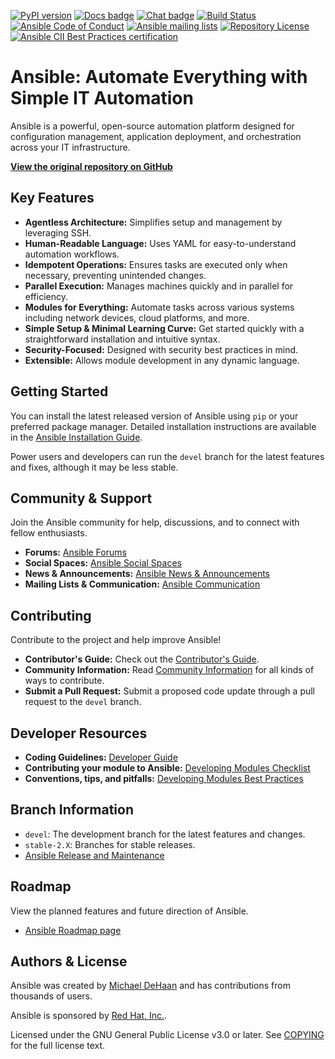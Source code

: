 [![PyPI version](https://img.shields.io/pypi/v/ansible-core.svg)](https://pypi.org/project/ansible-core)
[![Docs badge](https://img.shields.io/badge/docs-latest-brightgreen.svg)](https://docs.ansible.com/ansible/latest/)
[![Chat badge](https://img.shields.io/badge/chat-IRC-brightgreen.svg)](https://docs.ansible.com/ansible/devel/community/communication.html)
[![Build Status](https://dev.azure.com/ansible/ansible/_apis/build/status/CI?branchName=devel)](https://dev.azure.com/ansible/ansible/_build/latest?definitionId=20&branchName=devel)
[![Ansible Code of Conduct](https://img.shields.io/badge/code%20of%20conduct-Ansible-silver.svg)](https://docs.ansible.com/ansible/devel/community/code_of_conduct.html)
[![Ansible mailing lists](https://img.shields.io/badge/mailing%20lists-Ansible-orange.svg)](https://docs.ansible.com/ansible/devel/community/communication.html#mailing-list-information)
[![Repository License](https://img.shields.io/badge/license-GPL%20v3.0-brightgreen.svg)](COPYING)
[![Ansible CII Best Practices certification](https://bestpractices.coreinfrastructure.org/projects/2372/badge)](https://bestpractices.coreinfrastructure.org/projects/2372)

# Ansible: Automate Everything with Simple IT Automation

Ansible is a powerful, open-source automation platform designed for configuration management, application deployment, and orchestration across your IT infrastructure.

**[View the original repository on GitHub](https://github.com/ansible/ansible)**

## Key Features

*   **Agentless Architecture:** Simplifies setup and management by leveraging SSH.
*   **Human-Readable Language:** Uses YAML for easy-to-understand automation workflows.
*   **Idempotent Operations:** Ensures tasks are executed only when necessary, preventing unintended changes.
*   **Parallel Execution:**  Manages machines quickly and in parallel for efficiency.
*   **Modules for Everything:** Automate tasks across various systems including network devices, cloud platforms, and more.
*   **Simple Setup & Minimal Learning Curve:** Get started quickly with a straightforward installation and intuitive syntax.
*   **Security-Focused:** Designed with security best practices in mind.
*   **Extensible:** Allows module development in any dynamic language.

## Getting Started

You can install the latest released version of Ansible using `pip` or your preferred package manager.  Detailed installation instructions are available in the [Ansible Installation Guide](https://docs.ansible.com/ansible/latest/installation_guide/intro_installation.html).

Power users and developers can run the `devel` branch for the latest features and fixes, although it may be less stable.

## Community & Support

Join the Ansible community for help, discussions, and to connect with fellow enthusiasts.

*   **Forums:** [Ansible Forums](https://forum.ansible.com/c/help/6)
*   **Social Spaces:** [Ansible Social Spaces](https://forum.ansible.com/c/chat/4)
*   **News & Announcements:** [Ansible News & Announcements](https://forum.ansible.com/c/news/5)
*   **Mailing Lists & Communication:** [Ansible Communication](https://docs.ansible.com/ansible/devel/community/communication.html)

## Contributing

Contribute to the project and help improve Ansible!

*   **Contributor's Guide:** Check out the [Contributor's Guide](./.github/CONTRIBUTING.md).
*   **Community Information:** Read [Community Information](https://docs.ansible.com/ansible/devel/community) for all kinds of ways to contribute.
*   **Submit a Pull Request:** Submit a proposed code update through a pull request to the `devel` branch.

## Developer Resources

*   **Coding Guidelines:** [Developer Guide](https://docs.ansible.com/ansible/devel/dev_guide/)
*   **Contributing your module to Ansible:** [Developing Modules Checklist](https://docs.ansible.com/ansible/devel/dev_guide/developing_modules_checklist.html)
*   **Conventions, tips, and pitfalls:** [Developing Modules Best Practices](https://docs.ansible.com/ansible/devel/dev_guide/developing_modules_best_practices.html)

## Branch Information

*   `devel`: The development branch for the latest features and changes.
*   `stable-2.X`: Branches for stable releases.
*   [Ansible Release and Maintenance](https://docs.ansible.com/ansible/devel/reference_appendices/release_and_maintenance.html)

## Roadmap

View the planned features and future direction of Ansible.

*   [Ansible Roadmap page](https://docs.ansible.com/ansible/devel/roadmap/)

## Authors & License

Ansible was created by [Michael DeHaan](https://github.com/mpdehaan) and has contributions from thousands of users.

Ansible is sponsored by [Red Hat, Inc.](https://www.redhat.com).

Licensed under the GNU General Public License v3.0 or later.  See [COPYING](COPYING) for the full license text.